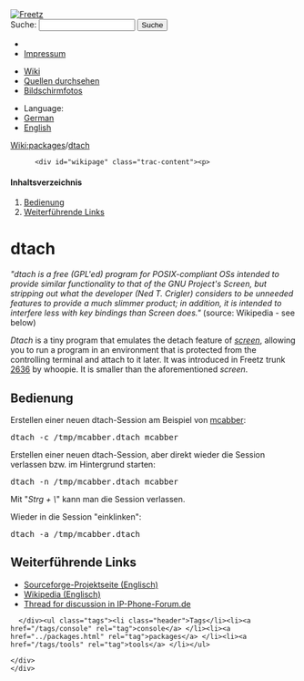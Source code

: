 <!DOCTYPE html PUBLIC "-//W3C//DTD XHTML 1.0 Strict//EN" "http://www.w3.org/TR/xhtml1/DTD/xhtml1-strict.dtd">
<html xmlns="http://www.w3.org/1999/xhtml">

  <head>
    <title>
      packages/dtach – Freetz
    </title>
      <meta http-equiv="Content-Type" content="text/html; charset=UTF-8" />
      <meta http-equiv="X-UA-Compatible" content="IE=edge" />
    <!--[if IE]><script type="text/javascript">
      if (/^#__msie303:/.test(window.location.hash))
        window.location.replace(window.location.hash.replace(/^#__msie303:/, '#'));
    </script><![endif]-->
        <link rel="search" href="/search" />
        <link rel="help" href="../TracGuide.html" />
        <link rel="alternate" href="dtach%3Fformat=txt" type="text/x-trac-wiki" title="Reiner Text" />
        <link rel="up" href="../packages.html" title="Übergeordnete Wiki-Seite anzeigen" />
        <link rel="start" href="/wiki" />
        <link rel="stylesheet" href="../../chrome/common/css/trac.css" type="text/css" /><link rel="stylesheet" href="../../chrome/common/css/wiki.css" type="text/css" /><link rel="stylesheet" href="../../chrome/wikiextras/css/phrases.css" type="text/css" /><link rel="stylesheet" href="../../chrome/wikiextras/css/boxes.css" type="text/css" /><link rel="stylesheet" href="../../chrome/wikiextras/css/boxes-300.css" type="text/css" /><link rel="stylesheet" href="../../chrome/wikiextras/css/boxes-narrow-toc.css" type="text/css" /><link rel="stylesheet" href="../../wikicss.css" type="text/css" /><link rel="stylesheet" href="../../chrome/tags/css/tractags.css" type="text/css" /><link rel="stylesheet" href="../../chrome/wikinegotiator/css/langmenu-ctxnav.css" type="text/css" />
        <link rel="shortcut icon" href="/favicon.ico" type="image/x-icon" />
        <link rel="icon" href="/favicon.ico" type="image/x-icon" />
      <link type="application/opensearchdescription+xml" rel="search" href="/search/opensearch" title="Freetz durchsuchen" />
      <script type="text/javascript" charset="utf-8" src="../../chrome/common/js/jquery.js"></script>
      <script type="text/javascript" charset="utf-8" src="../../chrome/common/js/babel.js"></script>
      <script type="text/javascript" charset="utf-8" src="../../chrome/common/js/messages/de.js"></script>
      <script type="text/javascript" charset="utf-8" src="../../chrome/common/js/trac.js"></script>
      <script type="text/javascript" charset="utf-8" src="../../chrome/common/js/search.js"></script>
      <script type="text/javascript" charset="utf-8" src="../../chrome/common/js/folding.js"></script>
    <script type="text/javascript">
      jQuery(document).ready(function($) {
        $("#content").find("h1,h2,h3,h4,h5,h6").addAnchor(_("Link to this section"));
        $("#content").find(".wikianchor").each(function() {
          $(this).addAnchor(babel.format(_("Link to #%(id)s"), {id: $(this).attr('id')}));
        });
        $(".foldable").enableFolding(true, true);
      });
    </script>
  </head>
  <body>
    <div id="banner">
      <div id="header">
        <a id="logo" href="/wiki"><img src="../../chrome/common/freetz_motd.png" alt="Freetz" /></a>
      </div>
      <form id="search" action="https://www.google.com/search" method="get" onsubmit="; this.elements.namedItem('q').value = this.elements.namedItem('oq').value + ' site:freetz.github.io'">
        <div>
          <label for="proj-search">Suche:</label>
          <input type="text" id="proj-search" name="oq" size="18" value="" />
          <input type="hidden" name="q" value="" />
          <input type="submit" value="Suche" />
        </div>
      </form>
      <div id="metanav" class="nav">
    <ul>
      <li class="first"><li class="last"><a href="../Impressum.html">Impressum</a></li>
    </ul>
  </div>
    </div>
    <div id="mainnav" class="nav">
    <ul>
      <li class="first active"><a href="/wiki">Wiki</a></li><li><a href="https://github.com/Freetz-NG/freetz-ng/commits/master">Quellen durchsehen</a></li><li class="last"><a href="/screenshots">Bildschirmfotos</a></li>
    </ul>
  </div>
    <div id="langmenu"><ul><li class="first"><span title="Select a language of wiki content">Language:</span></li><li class=" active"><a class="" href="dtach.html" title="displaying language (default)">German</a></li><li class=" last"><a class=" notexist" href="/wiki/packages/dtach.en" title="(not available)">English</a></li></ul></div><p /><div id="main">
      <div id="pagepath" class="noprint">
  <a class="pathentry first" title="Zeige WikiStart an" href="/wiki">Wiki:</a><a class="pathentry" href="../packages.html" title="Zeige packages an">packages</a><span class="pathentry sep">/</span><a class="pathentry" href="dtach.html" title="Zeige packages/dtach an">dtach</a>
</div>
    <div id="content" class="wiki">
      <div class="wikipage searchable">

          <div id="wikipage" class="trac-content"><p>
</p><div class="wiki-toc"><h4>Inhaltsverzeichnis</h4><ol><li><a href="dtach.html#Bedienung">Bedienung</a></li><li><a href="dtach.html#WeiterführendeLinks">Weiterführende Links</a></li></ol></div><p>
</p>
<h1 id="dtach">dtach</h1>
<p>
<em>"dtach is a free (GPL'ed) program for POSIX-compliant OSs intended to provide similar functionality to that of the GNU Project's Screen, but stripping out what the developer (Ned T. Crigler) considers to be unneeded features to provide a much slimmer product; in addition, it is intended to interfere less with key bindings than Screen does."</em> (source: Wikipedia - see below)
</p>
<p>
<em>Dtach</em> is a tiny program that emulates the detach feature of <em><a class="wiki" href="screen.html">screen</a></em>, allowing you to run a program in an environment that is protected from the controlling terminal and attach to it later. It was introduced in Freetz trunk <a class="changeset" href="/changeset/2636" title="add new package: dtach (detaches a program from the terminal, similar to ...">2636</a> by whoopie. It is smaller than the aforementioned <em>screen</em>.
</p>
<h2 id="Bedienung">Bedienung</h2>
<p>
Erstellen einer neuen dtach-Session am Beispiel von <a class="wiki" href="mcabber.html">mcabber</a>:
</p>
<pre class="wiki">dtach -c /tmp/mcabber.dtach mcabber
</pre><p>
Erstellen einer neuen dtach-Session, aber direkt wieder die Session verlassen bzw. im Hintergrund starten:
</p>
<pre class="wiki">dtach -n /tmp/mcabber.dtach mcabber
</pre><p>
Mit "<em>Strg + \</em>" kann man die Session verlassen.
</p>
<p>
Wieder in die Session "einklinken":
</p>
<pre class="wiki">dtach -a /tmp/mcabber.dtach
</pre><h2 id="WeiterführendeLinks">Weiterführende Links</h2>
<ul><li><a class="ext-link" href="http://dtach.sourceforge.net"><span class="icon">​</span>Sourceforge-Projektseite (Englisch)</a>
</li><li><a class="ext-link" href="http://en.wikipedia.org/wiki/Dtach"><span class="icon">​</span>Wikipedia (Englisch)</a>
</li><li><a class="ext-link" href="http://www.ip-phone-forum.de/showthread.php?t=176923"><span class="icon">​</span>Thread for discussion in IP-Phone-Forum.de</a>
</li></ul></div>

      </div><ul class="tags"><li class="header">Tags</li><li><a href="/tags/console" rel="tag">console</a> </li><li><a href="../packages.html" rel="tag">packages</a> </li><li><a href="/tags/tools" rel="tag">tools</a> </li></ul>

    </div>
    </div>
  </body>
</html>
